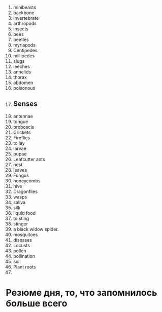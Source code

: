 

1. minibeasts
2. backbone
3. invertebrate
4. arthropods
5. insects
6. bees
7. beetles
8. myriapods
9. Centipedes
10. millipedes
11. slugs
12. leeches
13. annelids
14. thorax
15. abdomen
16. poisonous
17. ## Senses
18. antennae
19. tongue
20. proboscis
21. Crickets
22. Fireflies
23. to lay
24. larvae
25. pupae
26. Leafcutter ants
27. nest
28. leaves
29. Fungus
30. honeycombs
31. hive
32. Dragonflies
33. wasps
34. saliva
35. silk
36. liquid food
37. to sting
38. stinger
39. a black widow spider.
40. mosquitoes
41. diseases
42. Locusts
43. pollen
44. pollination
45. soil
46. Plant roots
47. 








# Резюме дня, то, что запомнилось больше всего
